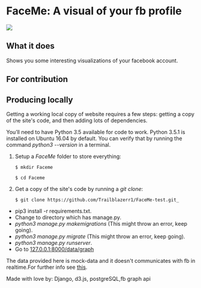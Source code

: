 # FaceMe: A visual of your fb profile
![](https://github.com/Trailblazerr1/FaceMe/blob/master/faceme/www.GIFCreator.me_kYNyES.gif)  

## What it does
Shows you some interesting visualizations of your facebook account.

## For contribution 


## Producing locally  
Getting a working local copy of website requires a few steps: getting a copy of the site's code, and then adding lots of dependencies.  
  
You’ll need to have Python 3.5 available for code to work. Python 3.5.1 is installed on Ubuntu 16.04 by default. You can verify that by running the command _python3 --version_ in a terminal.

1.  Setup a _FaceMe_ folder to store everything:  
	```
    $ mkdir Faceme     
      
    $ cd Faceme
    ```
2.  Get a copy of the site's code by running a _git clone_:
	~~~
    $ git clone https://github.com/Trailblazerr1/FaceMe-test.git_
    ~~~  
- pip3 install -r requirements.txt.  
- Change to directory which has manage.py.
- _python3 manage.py makemigrations_ (This might throw an error, keep going).  
- _python3 manage.py migrate_ (This might throw an error, keep going).  
- _python3 manage.py runserver_.
- Go to [127.0.0.1:8000/data/graph](127.0.0.1:8000/data/graph) 

The data provided here is mock-data and it doesn't communicates with fb in realtime.For further info see [this](https://github.com/Trailblazerr1/FaceMe).   
     
Made with love by: Django, d3.js, postgreSQL,fb graph api
